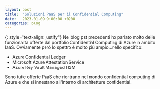 ```yaml
---
layout: post
title:  "Soluzioni PaaS per il Confidential Computing"
date:   2023-01-09 9:00:00 +0200
categories: blog
---
```

{: style="text-align: justify"}
Nei blog pst precedenti ho parlato molto delle funzionalità offerte dal portfolio Confidential Computing di Azure in ambito IaaS. Ovviamente però lo spettro è molto più ampio...nello specifico:
* Azure Confidential Ledger
* Microsoft Azure Attestation Service
* Azure Key Vault Managed HSM

Sono tutte offerte PaaS che rientrano nel mondo confidential computing di Azure e che si innestano all'interno di architetture confidential.
